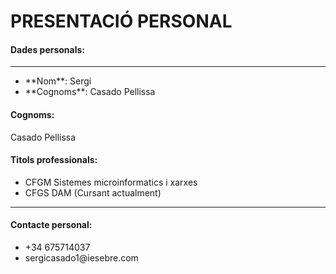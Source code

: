 # PRESENTACIÓ PERSONAL

#### Dades personals:
--------------------
<ul>
  <li> **Nom**: Sergi</li>
  <li> **Cognoms**: Casado Pellissa
</ul>

#### Cognoms: 
Casado Pellissa

#### Titols professionals: 
<ul>
  <li>
    CFGM Sistemes microinformatics i xarxes</li>
  <li>
    CFGS DAM (Cursant actualment)</li>
</ul>

--------------------
  
#### Contacte personal:
  <ul>
    <li>
      +34 675714037</li>
    <li>
      sergicasado1@iesebre.com</li>
  </ul>
    
